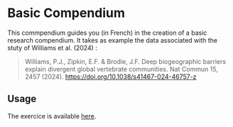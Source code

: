 
# Basic Compendium

This commpendium guides you (in French) in the creation of a basic research compendium. It takes as example the data associated with the stuty of Williams et al. (2024) :
  
>  Williams, P.J., Zipkin, E.F. & Brodie, J.F. Deep biogeographic barriers explain divergent global vertebrate communities. Nat Commun 15, 2457 (2024). https://doi.org/10.1038/s41467-024-46757-z

## Usage

The exercice is available [here](fguilhaumon.github.io/basic_compendium).
